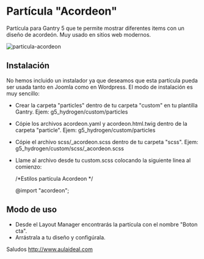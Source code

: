 # Partícula "Acordeon"
Partícula para Gantry 5 que te permite mostrar diferentes items con un diseño de acordeón. Muy usado en sitios web modernos. 

![particula-acordeon](https://user-images.githubusercontent.com/9434043/26899269-3d16021e-4b94-11e7-90c9-1a8c78129fb9.png)

Instalación
-----------
No hemos incluido un instalador ya que deseamos que esta partícula pueda ser usada tanto en Joomla como en Wordpress. 
El modo de instalación es muy sencillo:

+ Crear la carpeta "particles" dentro de tu carpeta "custom" en tu plantilla Gantry. Ejem: g5_hydrogen/custom/particles
+ Cópie los archivos acordeon.yaml y acordeon.html.twig dentro de la carpeta "particle". Ejem: g5_hydrogen/custom/particles
+ Cópie el archivo scss/_acordeon.scss dentro de tu carpeta "scss". Ejem: g5_hydrogen/custom/scss/_acordeon.scss
+ Llame al archivo desde tu custom.scss colocando la siguiente linea al comienzo: 
  
  /*Estilos partícula Acordeon */
  
  @import "acordeon";


Modo de uso
-----------
+ Desde el Layout Manager encontrarás la partícula con el nombre "Boton cta". 
+ Arrástrala a tu  diseño y configúrala.

Saludos
http://www.aulaideal.com

